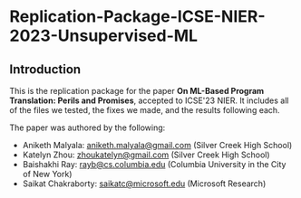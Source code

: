 # Replication-Package-ICSE-NIER-2023-Unsupervised-ML
## Introduction
This is the replication package for the paper **On ML-Based Program Translation: Perils and Promises**, accepted to ICSE'23 NIER. It includes all of the files we tested, the fixes we made, and the results following each. 

The paper was authored by the following: 
- Aniketh Malyala: aniketh.malyala@gmail.com (Silver Creek High School)
- Katelyn Zhou: zhoukatelyn@gmail.com (Silver Creek High School)
- Baishakhi Ray: rayb@cs.columbia.edu (Columbia University in the City of New York)
- Saikat Chakraborty: saikatc@microsoft.edu (Microsoft Research)


